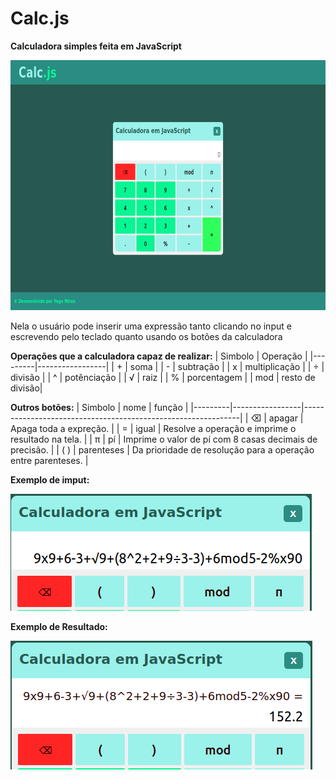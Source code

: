 # Calc.js

**Calculadora simples feita em JavaScript**

<img src="img/pagina-index.png" alt="Pagina Inicial" style="height: 400px; width: 700px;"/>

Nela o usuário pode inserir uma expressão tanto clicando no input e escrevendo pelo teclado quanto usando os botões da calculadora 


**Operações que a calculadora capaz de realizar:**
| Simbolo |     Operação    |
|---------|-----------------|
|    +    |       soma      |
|    -    |    subtração    |
|    x    |  multiplicação  | 
|    ÷    |     divisão     |
|    ^    |   potênciação   | 
|    √    |       raiz      |
|    %    |   porcentagem   |
|   mod   | resto de divisão| 


**Outros botões:**
| Simbolo |       nome      |                            função                            |
|---------|-----------------|--------------------------------------------------------------|
|    ⌫    |      apagar     | Apaga toda a expreção.                                       |
|    =    |      igual      | Resolve a operação e imprime o resultado na tela.            |
|    π    |        pí       | Imprime o valor de pí com 8 casas decimais de precisão.      |
|   ( )   |    parenteses   | Da prioridade de resolução para a operação entre parenteses. | 



**Exemplo de imput:**

<img src="img/exemplo-de-operacao.png" alt="Operação matemática"/>

**Exemplo de Resultado:**

<img src="img/exemplo-result.png" alt="Resultado"/>

